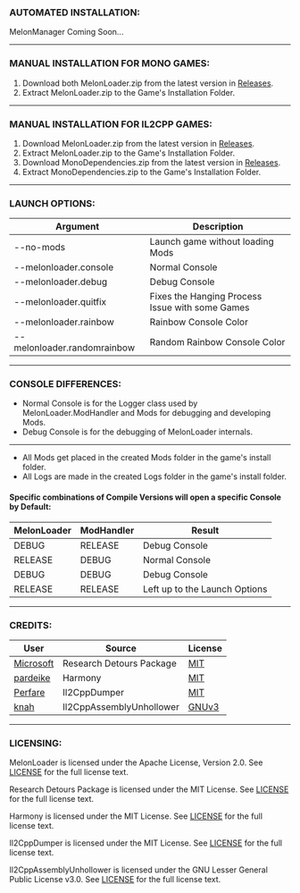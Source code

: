 ### AUTOMATED INSTALLATION:
MelonManager Coming Soon...

---
	
### MANUAL INSTALLATION FOR MONO GAMES:

1.  Download both MelonLoader.zip from the latest version in [Releases](https://github.com/HerpDerpinstine/MelonLoader/releases).
2.  Extract MelonLoader.zip to the Game's Installation Folder.

---

### MANUAL INSTALLATION FOR IL2CPP GAMES:

1.  Download MelonLoader.zip from the latest version in [Releases](https://github.com/HerpDerpinstine/MelonLoader/releases).
2.  Extract MelonLoader.zip to the Game's Installation Folder.
3.  Download MonoDependencies.zip from the latest version in [Releases](https://github.com/HerpDerpinstine/MelonLoader/releases).
4.  Extract MonoDependencies.zip to the Game's Installation Folder.

---

### LAUNCH OPTIONS:

| Argument              | Description                              |
| --------------------- | ---------------------------------------- |
| --no-mods             | Launch game without loading Mods         |
| --melonloader.console | Normal Console                           |
| --melonloader.debug   | Debug Console                            |
| --melonloader.quitfix   | Fixes the Hanging Process Issue with some Games |
| --melonloader.rainbow | Rainbow Console Color                |
| --melonloader.randomrainbow | Random Rainbow Console Color |

---

### CONSOLE DIFFERENCES:

- Normal Console is for the Logger class used by MelonLoader.ModHandler and Mods for debugging and developing Mods.
- Debug Console is for the debugging of MelonLoader internals.

---

- All Mods get placed in the created Mods folder in the game's install folder.
- All Logs are made in the created Logs folder in the game's install folder.

#### Specific combinations of Compile Versions will open a specific Console by Default:

| MelonLoader | ModHandler | Result                        |
| ----------- | ---------- | ----------------------------- |
| DEBUG       | RELEASE    | Debug Console                 |
| RELEASE     | DEBUG      | Normal Console                |
| DEBUG       | DEBUG      | Debug Console                 |
| RELEASE     | RELEASE    | Left up to the Launch Options |

---

### CREDITS:

| User | Source | License |
| ----------- | ---------- | ---------- |
| [Microsoft](https://github.com/microsoft) | Research Detours Package | [MIT](https://github.com/microsoft/Detours/blob/master/LICENSE.md) |
| [pardeike](https://github.com/pardeike) | Harmony | [MIT](https://github.com/HerpDerpinstine/MelonLoader/blob/master/MelonLoader.ModHandler/Harmony/LICENSE) |
| [Perfare](https://github.com/Perfare) | Il2CppDumper | [MIT](https://github.com/Perfare/Il2CppDumper/blob/master/LICENSE) |
| [knah](https://github.com/knah) | Il2CppAssemblyUnhollower | [GNUv3](https://github.com/knah/Il2CppAssemblyUnhollower/blob/master/LICENSE) |

---

### LICENSING:

MelonLoader is licensed under the Apache License, Version 2.0. See [LICENSE](https://github.com/HerpDerpinstine/MelonLoader/blob/master/LICENSE) for the full license text.

Research Detours Package is licensed under the MIT License. See [LICENSE](https://github.com/microsoft/Detours/blob/master/LICENSE.md) for the full license text.

Harmony is licensed under the MIT License. See [LICENSE](https://github.com/HerpDerpinstine/MelonLoader/blob/master/MelonLoader.ModHandler/Harmony/LICENSE) for the full license text.

Il2CppDumper is licensed under the MIT License. See [LICENSE](https://github.com/Perfare/Il2CppDumper/blob/master/LICENSE) for the full license text.

Il2CppAssemblyUnhollower is licensed under the GNU Lesser General Public License v3.0. See [LICENSE](https://github.com/knah/Il2CppAssemblyUnhollower/blob/master/LICENSE) for the full license text.